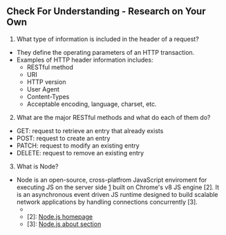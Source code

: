 ## Check For Understanding - Research on Your Own

1. What type of information is included in the header of a request?
- They define the operating parameters of an HTTP transaction. 
- Examples of HTTP header information includes: 
  * RESTful method
  * URI
  * HTTP version
  * User Agent
  * Content-Types
  * Acceptable encoding, language, charset, etc.
2. What are the major RESTful methods and what do each of them do?
  * GET: request to retrieve an entry that already exists
  * POST: request to create an entry
  * PATCH: request to modify an existing entry
  * DELETE: request to remove an existing entry
3. What is Node?
  * Node is an open-source, cross-platfrom JavaScript enviroment for executing JS on the server side [1] built on Chrome's v8 JS engine [2]. It is an asynchronous event driven JS runtime designed to build scalable network applications by handling connections concurrently [3].
    - [1]: [Wikipedia](https://en.wikipedia.org/wiki/Node.js)
    - [2]: [Node.js homepage](https://nodejs.org/en/)
    - [3]: [Node.js about section](https://nodejs.org/en/about/)
